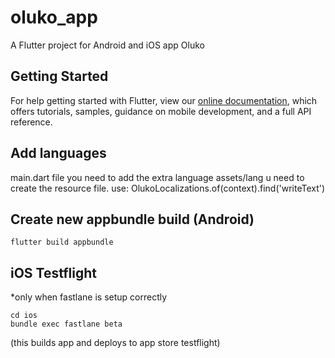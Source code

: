 # oluko_app

A Flutter project for Android and iOS app Oluko

## Getting Started

For help getting started with Flutter, view our
[online documentation](https://flutter.dev/docs), which offers tutorials,
samples, guidance on mobile development, and a full API reference.


## Add languages
main.dart file you need to add the extra language 
assets/lang u need to create the resource file.
use: OlukoLocalizations.of(context).find('writeText')

## Create new appbundle build (Android)
```unix
flutter build appbundle
```

## iOS Testflight

*only when fastlane is setup correctly

```unix
cd ios
bundle exec fastlane beta
```

(this builds app and deploys to app store testflight)


